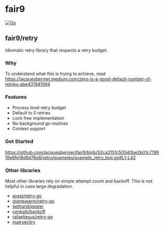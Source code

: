 # fair9
[![Go](https://github.com/jacquesbernier/fair9/actions/workflows/go.yml/badge.svg?branch=main)](https://github.com/jacquesbernier/fair9/actions/workflows/go.yml)

## fair9/retry

Idiomatic retry library that respects a retry budget.

### Why

To understand what this is trying to achieve, read https://jacquesbernier.medium.com/zero-is-a-good-default-number-of-retries-abe431941994

### Features

* Process level retry budget
* Default to 0 retries
* Lock free implementation
* No background go routines
* Context support

### Get Started

https://github.com/jacquesbernier/fair9/blob/52ca3151c50540be2b01c719919e6fe18d8d76e8/retry/examples/example_retry_test.go#L1-L42


### Other libraries

Most other libraries rely on simple attempt count and backoff. This is not helpful in case large degradation.

* [avast/retry-go](https://github.com/avast/retry-go)
* [giantswarm/retry-go](https://github.com/giantswarm/retry-go)
* [sethgrid/pester](https://github.com/sethgrid/pester)
* [cenkalti/backoff](https://github.com/cenkalti/backoff)
* [rafaeljesus/retry-go](https://github.com/rafaeljesus/retry-go)
* [matryer/try](https://github.com/matryer/try)

